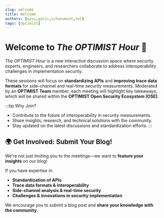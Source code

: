 ```yaml
---
slug: welcome
title: Welcome
authors: [aysu,ganji,schaoumont,tol]
tags: [optimist]
---
```

# Welcome to *The OPTIMIST Hour* 🚀

*The OPTIMIST Hour* is a new interactive discussion space where security experts, engineers, and researchers collaborate to address interoperability challenges in implementation security. 

These sessions will focus on **standardizing APIs** and **improving trace data formats** for side-channel and real-time security measurements. Moderated by an **OPTIMIST Team** member, each meeting will highlight key takeaways, which will be shared within the **OPTIMIST Open Security Ecosystem (OSE).**

:::tip Why Join?
- Contribute to the future of interoperability in security measurements.
- Share insights, research, and technical solutions with the community.
- Stay updated on the latest discussions and standardization efforts.
:::


## 🌍 Get Involved: Submit Your Blog!  

We're not just inviting you to the meetings—we want to **feature your insights** on our blog!  

If you have expertise in:
- **Standardization of APIs**  
- **Trace data formats & interoperability**  
- **Side-channel analysis & real-time security**  
- **Challenges & innovations in security implementation**  

We encourage you to submit a blog post and **share your knowledge with the community**.  
